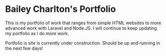 # Bailey Charlton's Portfolio
This is my portfolio of work that ranges from simple HTML websites to more advanced work with Laravel and Node.JS.
I will continue to keep updating my portfolio as I do more work.

Portfolio is site is currently under construction. Should be up and running in the next few days!
